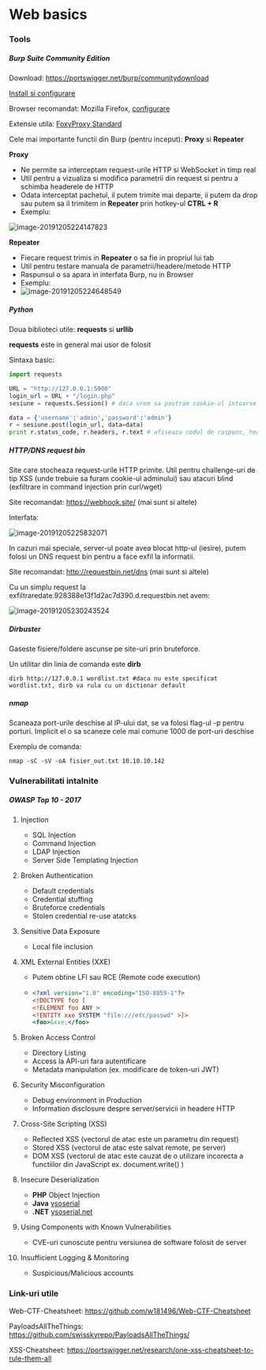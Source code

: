# Web basics



### Tools

##### Burp Suite Community Edition

Download:  https://portswigger.net/burp/communitydownload 

[Install si configurare]( https://support.portswigger.net/customer/portal/topics/718317-installing-and-configuring-burp/articles )

Browser recomandat: Mozilla Firefox, [configurare](https://support.portswigger.net/customer/portal/articles/1783066-configuring-firefox-to-work-with-burp)

Extensie utila: [FoxyProxy Standard]( https://addons.mozilla.org/en-US/firefox/addon/foxyproxy-standard/ )

Cele mai importante functii din Burp (pentru inceput): **Proxy** si **Repeater**

**Proxy**

- Ne permite sa interceptam request-urile HTTP si WebSocket in timp real
- Util pentru a vizualiza si modifica parametrii din request si pentru a schimba headerele de HTTP
- Odata interceptat pachetul, il putem trimite mai departe, ii putem da drop sau putem sa il trimitem in **Repeater** prin hotkey-ul **CTRL + R**
- Exemplu:

![image-20191205224147823](image-20191205224147823.png)

**Repeater**

- Fiecare request trimis in **Repeater** o sa fie in propriul lui tab
- Util pentru testare manuala de parametrii/headere/metode HTTP
- Raspunsul o sa apara in interfata Burp, nu in Browser
- Exemplu:
- ![image-20191205224648549](image-20191205224648549.png)



##### Python

Doua biblioteci utile: **requests** si **urllib**

**requests** este in general mai usor de folosit

Sintaxa basic:

```python
import requests

URL = "http://127.0.0.1:5000"
login_url = URL + "/login.php"
sesiune = requests.Session() # daca vrem sa pastram cookie-ul intoarse de request-ul dat, folosim session. Daca nu ne intereseaza putem sa folosim direct requests.get() sau requests.post()

data = {'username':'admin','password':'admin'}
r = sesiune.post(login_url, data=data)
print r.status_code, r.headers, r.text # afiseaza codul de raspuns, headerele de raspuns si continutul intors
```

##### HTTP/DNS request bin

Site care stocheaza request-urile HTTP primite. Util pentru challenge-uri de tip XSS (unde trebuie sa furam cookie-ul adminului) sau atacuri blind (exfiltrare in command injection prin curl/wget)

Site recomandat: https://webhook.site/ (mai sunt si altele)

Interfata:

![image-20191205225832071](image-20191205225832071.png)

In cazuri mai speciale, server-ul poate avea blocat http-ul (iesire), putem folosi un DNS request bin pentru a face exfil la informatii. 

Site recomandat:  http://requestbin.net/dns (mai sunt si altele)

Cu un simplu request la exfiltraredate.928388e13f1d2ac7d390.d.requestbin.net avem:

![image-20191205230243524](image-20191205230243524.png)

##### Dirbuster

Gaseste fisiere/foldere ascunse pe site-uri prin bruteforce.

Un utilitar din linia de comanda este **dirb**

```
dirb http://127.0.0.1 wordlist.txt #daca nu este specificat wordlist.txt, dirb va rula cu un dictionar default
```



##### nmap

Scaneaza port-urile deschise al IP-ului dat, se va folosi flag-ul -p pentru porturi. Implicit el o sa scaneze cele mai comune 1000 de port-uri deschise

Exemplu de comanda:

``` 
nmap -sC -sV -oA fisier_out.txt 10.10.10.142
```



### Vulnerabilitati intalnite

##### OWASP Top 10 - 2017

1. Injection

   - SQL Injection
   - Command Injection
   - LDAP Injection
   - Server Side Templating Injection

2. Broken Authentication

   - Default credentials
   - Credential stuffing
   - Bruteforce credentials
   - Stolen credential re-use atatcks

3. Sensitive Data Exposure

   - Local file inclusion

4. XML External Entities (XXE)

   - Putem obtine LFI sau RCE (Remote code execution)

   - ```xml
     <?xml version="1.0" encoding="ISO-8859-1"?>
     <!DOCTYPE foo [
     <!ELEMENT foo ANY >
     <!ENTITY xxe SYSTEM "file:///etc/passwd" >]>
     <foo>&xxe;</foo>
     ```

5. Broken Access Control

   - Directory Listing
   - Access la API-uri fara autentificare
   - Metadata manipulation (ex. modificare de token-uri JWT)

6. Security Misconfiguration

   - Debug environment in Production
   - Information disclosure despre server/servicii in headere HTTP

7. Cross-Site Scripting (XSS)

   - Reflected XSS (vectorul de atac este un parametru din request)
   - Stored XSS (vectorul de atac este salvat remote, pe server)
   - DOM XSS (vectorul de atac este cauzat de o utilizare incorecta a functiilor din JavaScript ex. document.write() )

8. Insecure Deserialization

   - **PHP** Object Injection
   - **Java** [ysoserial]( https://github.com/frohoff/ysoserial )
   - **.NET** [ysoserial.net]( https://github.com/pwntester/ysoserial.net )

9. Using Components with Known Vulnerabilities

   - CVE-uri cunoscute pentru versiunea de software folosit de server

10. Insufficient Logging & Monitoring

    - Suspicious/Malicious accounts



### Link-uri utile

Web-CTF-Cheatsheet:  https://github.com/w181496/Web-CTF-Cheatsheet 

PayloadsAllTheThings:  https://github.com/swisskyrepo/PayloadsAllTheThings/ 

XSS-Cheatsheet:  https://portswigger.net/research/one-xss-cheatsheet-to-rule-them-all 